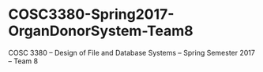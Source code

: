 # COSC3380-Spring2017-OrganDonorSystem-Team8
COSC 3380 – Design of File and Database Systems – Spring Semester 2017 – Team 8
